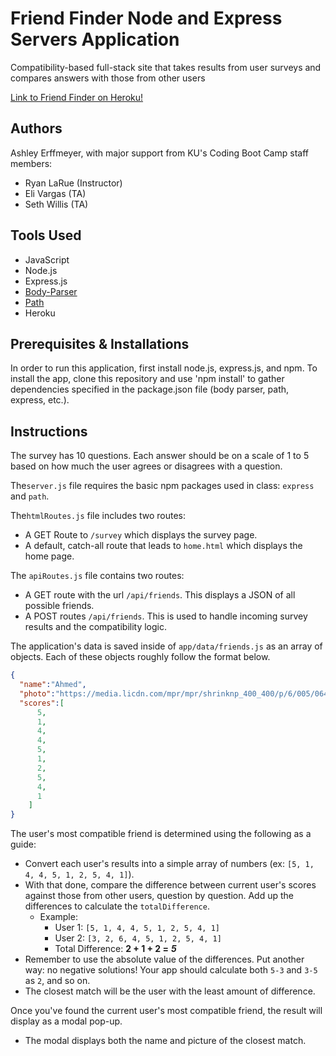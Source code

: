 # Friend Finder Node and Express Servers Application

Compatibility-based full-stack site that takes results from user surveys and compares answers with those from other users

[Link to Friend Finder on Heroku!](https://rocky-reef-72181.herokuapp.com/) 

## Authors
Ashley Erffmeyer, with major support from KU's Coding Boot Camp staff members:
* Ryan LaRue (Instructor)
* Eli Vargas (TA)
* Seth Willis (TA)

## Tools Used
* JavaScript
* Node.js
* Express.js
* [Body-Parser](https://www.npmjs.com/package/body-parser)
* [Path](https://www.npmjs.com/package/path)
* Heroku

## Prerequisites & Installations

In order to run this application, first install node.js, express.js, and npm. To install the app, clone this repository and use 'npm install' to gather dependencies specified in the package.json file (body parser, path, express, etc.).

## Instructions

The survey has 10 questions. Each answer should be on a scale of 1 to 5 based on how much the user agrees or disagrees with a question.

The`server.js` file requires the basic npm packages used in class: `express` and `path`.

The`htmlRoutes.js` file includes two routes:

   * A GET Route to `/survey` which displays the survey page.
   * A default, catch-all route that leads to `home.html` which displays the home page.

The `apiRoutes.js` file contains two routes:

   * A GET route with the url `/api/friends`. This displays a JSON of all possible friends.
   * A POST routes `/api/friends`. This is used to handle incoming survey results and the compatibility logic.

The application's data is saved inside of `app/data/friends.js` as an array of objects. Each of these objects roughly follow the format below.

```json
{
  "name":"Ahmed",
  "photo":"https://media.licdn.com/mpr/mpr/shrinknp_400_400/p/6/005/064/1bd/3435aa3.jpg",
  "scores":[
      5,
      1,
      4,
      4,
      5,
      1,
      2,
      5,
      4,
      1
    ]
}
```

The user's most compatible friend is determined using the following as a guide:

   * Convert each user's results into a simple array of numbers (ex: `[5, 1, 4, 4, 5, 1, 2, 5, 4, 1]`).
   * With that done, compare the difference between current user's scores against those from other users, question by question. Add up the differences to calculate the `totalDifference`.
     * Example:
       * User 1: `[5, 1, 4, 4, 5, 1, 2, 5, 4, 1]`
       * User 2: `[3, 2, 6, 4, 5, 1, 2, 5, 4, 1]`
       * Total Difference: **2 + 1 + 2 =** **_5_**
   * Remember to use the absolute value of the differences. Put another way: no negative solutions! Your app should calculate both `5-3` and `3-5` as `2`, and so on.
   * The closest match will be the user with the least amount of difference.

Once you've found the current user's most compatible friend, the result will display as a modal pop-up.
   * The modal displays both the name and picture of the closest match.